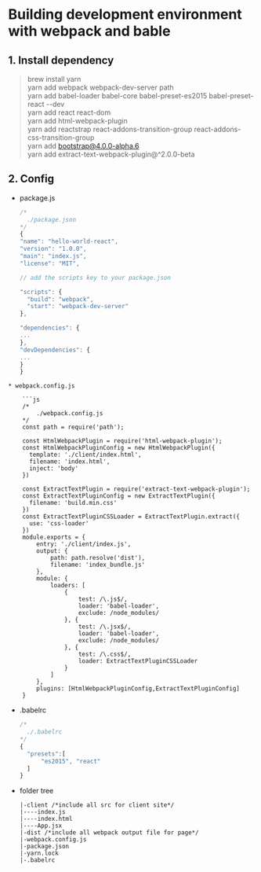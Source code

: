 # Building development environment with webpack and bable

## 1. Install dependency

> brew install yarn  
> yarn add webpack webpack-dev-server path  
> yarn add babel-loader babel-core babel-preset-es2015 babel-preset-react --dev  
> yarn add react react-dom  
> yarn add html-webpack-plugin  
> yarn add reactstrap react-addons-transition-group react-addons-css-transition-group  
> yarn add bootstrap@4.0.0-alpha.6  
> yarn add extract-text-webpack-plugin@^2.0.0-beta

## 2. Config

* package.js  

  ```javascript  
  /*
    ./package.json  
  */  
  {  
  "name": "hello-world-react",  
  "version": "1.0.0",  
  "main": "index.js",  
  "license": "MIT",

  // add the scripts key to your package.json

  "scripts": {  
    "build": "webpack",  
    "start": "webpack-dev-server"  
  },

  "dependencies": {  
  ...  
  },  
  "devDependencies": {  
  ...  
  }  
  }
```
* webpack.config.js
  
    ```js
    /*
        ./webpack.config.js
    */
    const path = require('path');

    const HtmlWebpackPlugin = require('html-webpack-plugin');
    const HtmlWebpackPluginConfig = new HtmlWebpackPlugin({
      template: './client/index.html',
      filename: 'index.html',
      inject: 'body'
    })

    const ExtractTextPlugin = require('extract-text-webpack-plugin');
    const ExtractTextPluginConfig = new ExtractTextPlugin({
      filename: 'build.min.css'
    })
    const ExtractTextPluginCSSLoader = ExtractTextPlugin.extract({
      use: 'css-loader'
    })
    module.exports = {
        entry: './client/index.js',
        output: {
            path: path.resolve('dist'),
            filename: 'index_bundle.js'
        },
        module: {
            loaders: [
                {
                    test: /\.js$/,
                    loader: 'babel-loader',
                    exclude: /node_modules/
                }, {
                    test: /\.jsx$/,
                    loader: 'babel-loader',
                    exclude: /node_modules/
                }, {
                    test: /\.css$/,
                    loader: ExtractTextPluginCSSLoader
                }
            ]
        },
        plugins: [HtmlWebpackPluginConfig,ExtractTextPluginConfig]
    }
```
* .babelrc

  ```js
  /* 
    ./.babelrc
  */  
  {
    "presets":[
        "es2015", "react"
    ]
  }
  ```

* folder tree

  ```
  |-client /*include all src for client site*/
  |----index.js
  |----index.html
  |----App.jsx
  |-dist /*include all webpack output file for page*/
  |-webpack.config.js
  |-package.json
  |-yarn.lock
  |-.babelrc
  ```



